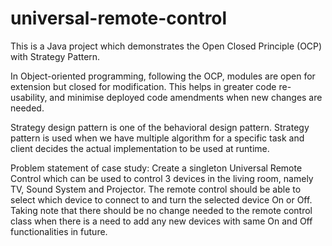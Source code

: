 # universal-remote-control
This is a Java project which demonstrates the Open Closed Principle (OCP) with Strategy Pattern. 

In Object-oriented programming, following the OCP, modules are open for extension but closed for modification. This helps in greater code re-usability, and minimise deployed code amendments when new changes are needed.

Strategy design pattern is one of the behavioral design pattern. Strategy pattern is used when we have multiple algorithm for a specific task and client decides the actual implementation to be used at runtime.

Problem statement of case study: 
Create a singleton Universal Remote Control which can be used to control 3 devices in the living room, namely TV, Sound System and Projector. The remote control should be able to select which device to connect to and turn the selected device On or Off. Taking note that there should be no change needed to the remote control class when there is a need to add any new devices with same On and Off functionalities in future.
